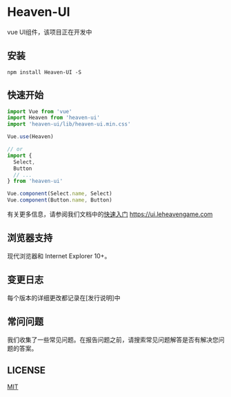 # Heaven-UI
vue UI组件，该项目正在开发中

## 安装
```shell
npm install Heaven-UI -S
```

## 快速开始
``` javascript
import Vue from 'vue'
import Heaven from 'heaven-ui'
import 'heaven-ui/lib/heaven-ui.min.css'

Vue.use(Heaven)

// or
import {
  Select,
  Button
  // ...
} from 'heaven-ui'

Vue.component(Select.name, Select)
Vue.component(Button.name, Button)
```
有关更多信息，请参阅我们文档中的[快速入门](https://ui.leheavengame.com)
https://ui.leheavengame.com


## 浏览器支持
现代浏览器和 Internet Explorer 10+。

## 变更日志
每个版本的详细更改都记录在[发行说明]中

## 常问问题
我们收集了一些常见问题。在报告问题之前，请搜索常见问题解答是否有解决您问题的答案。

## LICENSE
[MIT](LICENSE)